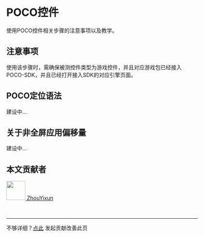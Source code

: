 # POCO控件

使用POCO控件相关步骤的注意事项以及教学。

## 注意事项

使用该步骤时，需确保被测控件类型为游戏控件，并且对应游戏包已经接入POCO-SDK，并且已经打开接入SDK的对应引擎页面。

## POCO定位语法
建设中...

## 关于非全屏应用偏移量
建设中...

## 本文贡献者
<div class="cont">
<a href="https://github.com/ZhouYixun" target="_blank">
<img src="https://avatars.githubusercontent.com/u/56339314?v=4" width="50"/>
<span>ZhouYixun</span>
</a>
</div>


&nbsp;
&nbsp;
***
不够详细？[点此](https://github.com/SonicCloudOrg/sonic-offical-website/edit/main/src/markdown/doc/doc-poco.md) 发起贡献改善此页
